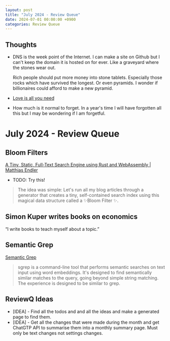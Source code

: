 ```yaml
---
layout: post
title: "July 2024 - Review Queue"
date: 2024-07-01 00:00:00 +0900
categories: Review Queue
---
```


## Thoughts

* DNS is the week point of the Internet. I can make a site on Github but I can't keep the domain it is hosted on for ever. Like a graveyard where the stones wear out. 
	
	Rich people should put more money into stone tablets. Especially those rocks which have survived the longest. Or even pyramids. I wonder if billionaires could afford to make a new pyramid.

* [Love is all you need][all_you_need_is_love]

* How much is it normal to forget. In a year's time I will have forgotten all this but I may be wondering if I am forgetful.


# July 2024 - Review Queue

## Bloom Filters

[A Tiny, Static, Full-Text Search Engine using Rust and WebAssembly | Matthias Endler][search_using_bloom_filters] 
* TODO: Try this!
> The idea was simple: Let's run all my blog articles through a generator that creates a tiny, self-contained search index using this magical data structure called a ✨Bloom Filter ✨.

## Simon Kuper writes books on economics 

“I write books to teach myself about a topic.”


## Semantic Grep

[Semantic Grep][semantic_grep]

> sgrep is a command-line tool that performs semantic searches on text input using word embeddings. It's designed to find semantically similar matches to the query, going beyond simple string matching. The experience is designed to be similar to grep.


## ReviewQ Ideas
* [IDEA] - Find all the todos and and all the ideas and make a generated page to find them.
* [IDEA] - Get all the changes that were made during the month and get ChatGTP API to summarise them into a monthly summary page. Must only be text changes not settings changes.


[semantic_grep]: https://news.ycombinator.com/item?id=41088273

[search_using_bloom_filters]: https://endler.dev/2019/tinysearch

[all_you_need_is_love]: https://youtu.be/_7xMfIp-irg?si=yoattovF3BYgOTo8
